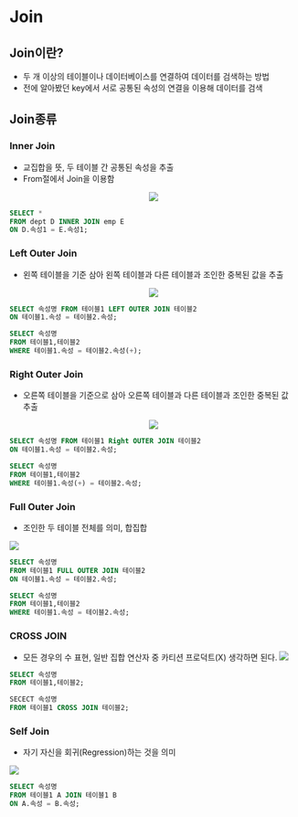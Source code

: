 # Join

## Join이란?
- 두 개 이상의 테이블이나 데이터베이스를 연결하여 데이터를 검색하는 방법
- 전에 알아봤던 key에서 서로 공통된 속성의 연결을 이용해 데이터를 검색

## Join종류

### Inner Join
- 교집합을 뜻, 두 테이블 간 공통된 속성을 추출
- From절에서 Join을 이용함
<p align="center">
  <img src="https://velog.velcdn.com/images/dnu05043/post/fb6255f9-8fb7-474d-bd1d-d59a5177eb05/image.png"/>
</p> 

```sql
SELECT *
FROM dept D INNER JOIN emp E
ON D.속성1 = E.속성1;
```

### Left Outer Join
- 왼쪽 테이블을 기준 삼아 왼쪽 테이블과 다른 테이블과 조인한 중복된 값을 추출
<p align="center">
  <img src="https://velog.velcdn.com/images/dnu05043/post/e6d558c7-da9c-447f-b142-e6c87b00ea15/image.png"/>
</p> 

```sql
SELECT 속성명 FROM 테이블1 LEFT OUTER JOIN 테이블2
ON 테이블1.속성 = 테이블2.속성;

SELECT 속성명 
FROM 테이블1,테이블2
WHERE 테이블1.속성 = 테이블2.속성(+);
```

### Right Outer Join
- 오른쪽 테이블을 기준으로 삼아 오른쪽 테이블과 다른 테이블과 조인한 중복된 값 추출

<p align="center">
  <img src="https://velog.velcdn.com/images/dnu05043/post/ee5063ef-2b73-4f68-b52e-faa6f9366e39/image.png"/>
</p>

```sql
SELECT 속성명 FROM 테이블1 Right OUTER JOIN 테이블2
ON 테이블1.속성 = 테이블2.속성;

SELECT 속성명 
FROM 테이블1,테이블2
WHERE 테이블1.속성(+) = 테이블2.속성;
```

### Full Outer Join
- 조인한 두 테이블 전체를 의미, 합집합

![](https://velog.velcdn.com/images/dnu05043/post/11483af4-9737-4a19-bfac-4d746606957f/image.png)
```sql
SELECT 속성명 
FROM 테이블1 FULL OUTER JOIN 테이블2 
ON 테이블1.속성 = 테이블2.속성;

SELECT 속성명 
FROM 테이블1,테이블2
WHERE 테이블1.속성 = 테이블2.속성;
```

### CROSS JOIN
- 모든 경우의 수 표현, 일반 집합 연산자 중 카티션 프로덕트(X) 생각하면 된다.
![](https://velog.velcdn.com/images/dnu05043/post/d9b0d0e1-cc13-481c-a6b3-82262e657092/image.png)
```sql
SELECT 속성명
FROM 테이블1,테이블2;

SECECT 속성명
FROM 테이블1 CROSS JOIN 테이블2;
```

### Self Join
- 자기 자신을 회귀(Regression)하는 것을 의미

![](https://velog.velcdn.com/images/dnu05043/post/677147d3-f221-4c8f-9327-ef9c5a88cd1d/image.png)

```sql
SELECT 속성명 
FROM 테이블1 A JOIN 테이블1 B 
ON A.속성 = B.속성;
```
